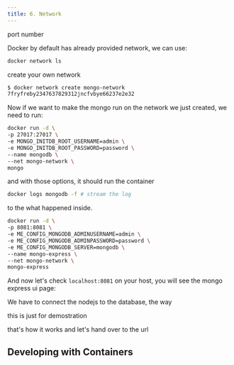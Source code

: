 ```yaml
---
title: 6. Network
---
```


port number

Docker by default has already provided network, we can use:

```bash
docker network ls
```

create your own network

```bash
$ docker network create mongo-network
7fryfreby2347637829312jncfvbye66237e2e32
```

Now if we want to make the mongo run on the network we just created, we need to run:

```bash
docker run -d \
-p 27017:27017 \
-e MONGO_INITDB_ROOT_USERNAME=admin \
-e MONGO_INITDB_ROOT_PASSWORD=password \
--name mongodb \
--net mongo-network \
mongo
```

and with those options, it should run the container

```bash
docker logs mongodb -f # stream the log
```

to the what happened inside.

```bash
docker run -d \
-p 8081:8081 \
-e ME_CONFIG_MONGODB_ADMINUSERNAME=admin \
-e ME_CONFIG_MONGODB_ADMINPASSWORD=password \
-e ME_CONFIG_MONGODB_SERVER=mongodb \
--name mongo-express \
--net mongo-network \
mongo-express
```

And now let's check `localhost:8081` on your host, you will see the mongo express ui page:

We have to connect the nodejs to the database, the way

this is just for demostration

that's how it works and let's hand over to the url

## Developing with Containers
